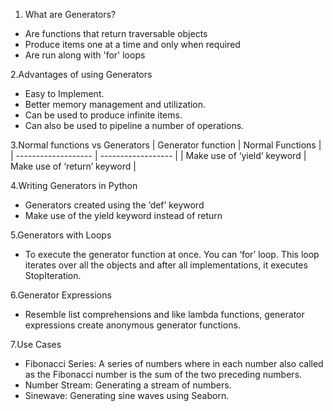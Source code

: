 1. What are Generators?
  * Are functions that return traversable objects
  * Produce items one at a time and only when required
  * Are run along with 'for' loops
  
  
2.Advantages of using Generators
  * Easy to Implement.
  * Better memory management and utilization.
  * Can be used to produce infinite items.
  * Can also be used to pipeline a number of operations.


3.Normal functions vs Generators
  | Generator function  |  Normal Functions  |
  | ------------------- | ------------------ |
  | Make use of ‘yield’ keyword | Make use of ‘return’ keyword |
  

4.Writing Generators in Python
  * Generators created using the ‘def’ keyword
  * Make use of the yield keyword instead of return


5.Generators with Loops
  * To execute the generator function at once. You can ‘for’ loop. This loop iterates over all the objects and after all implementations, it executes StopIteration.


6.Generator Expressions
  * Resemble list comprehensions and like lambda functions, generator expressions create anonymous generator functions.


7.Use Cases
  * Fibonacci Series: A series of numbers where in each number also called as the Fibonacci number is the sum of the two preceding numbers.
  * Number Stream: Generating a stream of numbers.
  * Sinewave: Generating sine waves using Seaborn.

